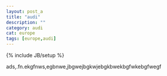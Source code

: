 ```yaml
---
layout: post_a
title: "audi"
description: ""
category: audi
cat: europe
tags: [europe,audi]
---
```

{% include JB/setup %}

ads,.fn.ekgfnws,egbnwe,jbgwejbgkwjebgkbwekbgfwkebgfwegf<!-- more -->